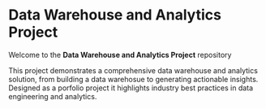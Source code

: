 # Data Warehouse and Analytics Project

Welcome to the **Data Warehouse and Analytics Project** repository

This project demonstrates a comprehensive data warehouse and analytics solution, from building a data warehosue to generating actionable insights. Designed as a porfolio project it highlights industry best practices in data engineering and analytics.

